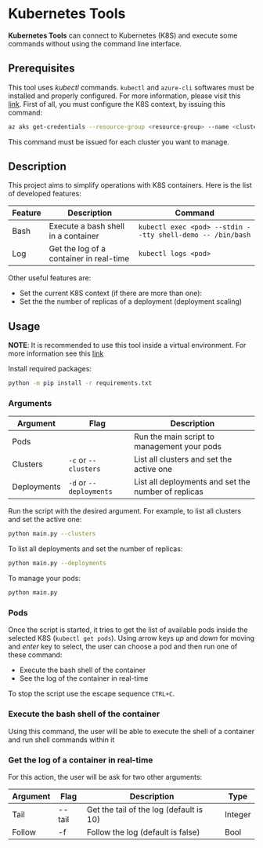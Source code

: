 # Kubernetes Tools

**Kubernetes Tools** can connect to Kubernetes (K8S) and execute some commands without using the command line interface.

## Prerequisites

This tool uses _kubectl_ commands. `kubectl` and `azure-cli` softwares must be installed and properly configured. 
For more information, please visit this [link](https://kubernetes.io/docs/tasks/tools/).
First of all, you must configure the K8S context, by issuing this command:

```sh
az aks get-credentials --resource-group <resource-group> --name <cluster-name>
```

This command must be issued for each cluster you want to manage.


## Description

This project aims to simplify operations with K8S containers. Here is the list of developed features:

| Feature | Description                             | Command                                                    |
| ------- | --------------------------------------- | ---------------------------------------------------------- |
| Bash    | Execute a bash shell in a container     | `kubectl exec <pod> --stdin --tty shell-demo -- /bin/bash` |
| Log     | Get the log of a container in real-time | `kubectl logs <pod>`                                       |

Other useful features are:

- Set the current K8S context (if there are more than one):
- Set the the number of replicas of a deployment (deployment scaling)

## Usage

**NOTE**: It is recommended to use this tool inside a virtual environment. For more information see this [link](https://docs.python.org/3/library/venv.html)

Install required packages:

```sh
python -m pip install -r requirements.txt
```

### Arguments

| Argument    | Flag                    | Description                                         |
| ----------- | ----------------------- | --------------------------------------------------- |
| Pods        |                         | Run the main script to management your pods         |
| Clusters    | `-c` or `--clusters`    | List all clusters and set the active one            |
| Deployments | `-d` or `--deployments` | List all deployments and set the number of replicas |

Run the script with the desired argument. For example, to list all clusters and set the active one:

```sh
python main.py --clusters
```

To list all deployments and set the number of replicas:

```sh
python main.py --deployments
```

To manage your pods:

```sh
python main.py
```

### Pods

Once the script is started, it tries to get the list of available pods inside the selected K8S (`kubectl get pods`). Using arrow keys _up_ and _down_ for moving and _enter_ key to select, the user can choose a pod and then run one of these command:

- Execute the bash shell of the container
- See the log of the container in real-time

To stop the script use the escape sequence `CTRL+C`.

### Execute the bash shell of the container

Using this command, the user will be able to execute the shell of a container and run shell commands within it

### Get the log of a container in real-time

For this action, the user will be ask for two other arguments:

| Argument | Flag   | Description                             | Type    |
| -------- | ------ | --------------------------------------- | ------- |
| Tail     | --tail | Get the tail of the log (default is 10) | Integer |
| Follow   | -f     | Follow the log (default is false)       | Bool    |

